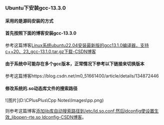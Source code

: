 ### Ubuntu下安装gcc-13.3.0

#### 采用的是源码安装的方式





#### 首先按照下面的博客安装gcc-13.3.0

参考这篇博客[Linux系统ubuntu22.04安装最新版的gcc13.1.0编译器，支持c++20、23_gcc-13.1.0.tar.gz下载-CSDN博客](https://blog.csdn.net/weixin_48617416/article/details/131729829?spm=1001.2014.3001.5506)





#### 由于系统中可能存在多个gcc版本，正常情况下参考以下链接来切换版本

参考这篇博客https://blog.csdn.net/m0_51661400/article/details/134872446





#### 修改系统的.so动态库文件的搜索路径

![图片](D:\CPlusPlus\Cpp Notes\Images\pp.png) 

则参考这篇博客[添加lib库自动搜索路径到/etc/ld.so.conf,然后ldconfig使设置生效_libopen-rte.so ldconfig-CSDN博客](https://blog.csdn.net/xpy123/article/details/45039213)。

